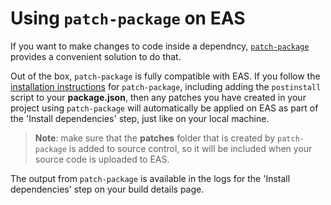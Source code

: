 # Using `patch-package` on EAS

If you want to make changes to code inside a dependncy, [`patch-package`](https://github.com/ds300/patch-package) provides a convenient solution to do that.

Out of the box, `patch-package` is fully compatible with EAS. If you follow the [installation instructions](https://github.com/ds300/patch-package?tab=readme-ov-file#set-up) for `patch-package`, including adding the `postinstall` script to your **package.json**, then any patches you have created in your project using `patch-package` will automatically be applied on EAS as part of the 'Install dependencies' step, just like on your local machine.

> **Note**: make sure that the **patches** folder that is created by `patch-package` is added to source control, so it will be included when your source code is uploaded to EAS.

The output from `patch-package` is available in the logs for the 'Install dependencies' step on your build details page.